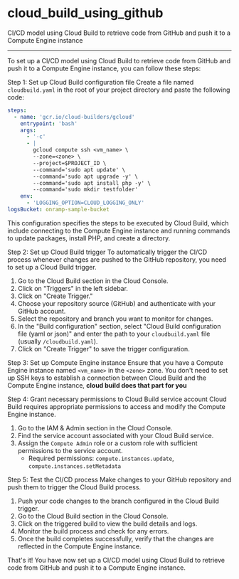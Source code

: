 # cloud_build_using_github
CI/CD model using Cloud Build to retrieve code from GitHub and push it to a Compute Engine instance


-----------------------------------------------------------------------------------------------------------------------------------------------------------------------------
To set up a CI/CD model using Cloud Build to retrieve code from GitHub and push it to a Compute Engine instance, you can follow these steps:

Step 1: Set up Cloud Build configuration file
Create a file named `cloudbuild.yaml` in the root of your project directory and paste the following code:

```yaml
steps:
  - name: 'gcr.io/cloud-builders/gcloud'
    entrypoint: 'bash'
    args:
      - '-c'
      - |
        gcloud compute ssh <vm_name> \
        --zone=<zone> \
        --project=$PROJECT_ID \
        --command='sudo apt update' \
        --command='sudo apt upgrade -y' \
        --command='sudo apt install php -y' \
        --command='sudo mkdir testfolder'
    env:
      - 'LOGGING_OPTION=CLOUD_LOGGING_ONLY'
logsBucket: onramp-sample-bucket
```

This configuration specifies the steps to be executed by Cloud Build, which include connecting to the Compute Engine instance and running commands to update packages, install PHP, and create a directory.

Step 2: Set up Cloud Build trigger
To automatically trigger the CI/CD process whenever changes are pushed to the GitHub repository, you need to set up a Cloud Build trigger.

1. Go to the Cloud Build section in the Cloud Console.
2. Click on "Triggers" in the left sidebar.
3. Click on "Create Trigger."
4. Choose your repository source (GitHub) and authenticate with your GitHub account.
5. Select the repository and branch you want to monitor for changes.
6. In the "Build configuration" section, select "Cloud Build configuration file (yaml or json)" and enter the path to your `cloudbuild.yaml` file (usually `/cloudbuild.yaml`).
7. Click on "Create Trigger" to save the trigger configuration.

Step 3: Set up Compute Engine instance
Ensure that you have a Compute Engine instance named `<vm_name>` in the `<zone>` zone. You don't need to set up SSH keys to establish a connection between Cloud Build and the Compute Engine instance, **cloud build does that part for you**

Step 4: Grant necessary permissions to Cloud Build service account
Cloud Build requires appropriate permissions to access and modify the Compute Engine instance.

1. Go to the IAM & Admin section in the Cloud Console.
2. Find the service account associated with your Cloud Build service.
3. Assign the `Compute Admin` role or a custom role with sufficient permissions to the service account.
   - Required permissions: `compute.instances.update`, `compute.instances.setMetadata`

Step 5: Test the CI/CD process
Make changes to your GitHub repository and push them to trigger the Cloud Build process.

1. Push your code changes to the branch configured in the Cloud Build trigger.
2. Go to the Cloud Build section in the Cloud Console.
3. Click on the triggered build to view the build details and logs.
4. Monitor the build process and check for any errors.
5. Once the build completes successfully, verify that the changes are reflected in the Compute Engine instance.

That's it! You have now set up a CI/CD model using Cloud Build to retrieve code from GitHub and push it to a Compute Engine instance.
